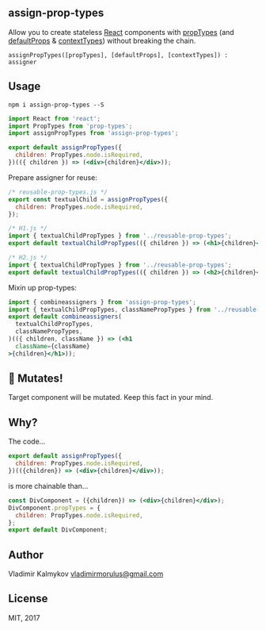 assign-prop-types
----

Allow you to create stateless [React](https://facebook.github.io/react/) components with [propTypes](https://github.com/reactjs/prop-types) (and [defaultProps](https://facebook.github.io/react/docs/typechecking-with-proptypes.html) & [contextTypes](https://facebook.github.io/react/docs/context.html)) without breaking the chain.

`assignPropTypes([propTypes], [defaultProps], [contextTypes]) : assigner`

Usage
----

```shell
npm i assign-prop-types --S
```

```jsx
import React from 'react';
import PropTypes from 'prop-types';
import assignPropTypes from 'assign-prop-types';

export default assignPropTypes({
  children: PropTypes.node.isRequired,
})(({ children }) => (<div>{children}</div>));
```

Prepare assigner for reuse:

```jsx
/* reusable-prop-types.js */
export const textualChild = assignPropTypes({
  children: PropTypes.node.isRequired,
});
```

```jsx
/* H1.js */
import { textualChildPropTypes } from '../reusable-prop-types';
export default textualChildPropTypes(({ children }) => (<h1>{children}</h1>));
```

```jsx
/* H2.js */
import { textualChildPropTypes } from '../reusable-prop-types';
export default textualChildPropTypes(({ children }) => (<h2>{children}</h2>));
```

Mixin up prop-types:

```jsx
import { combineassigners } from 'assign-prop-types';
import { textualChildPropTypes, classNamePropTypes } from '../reusable-prop-types';
export default combineassigners(
  textualChildPropTypes,
  classNamePropTypes,
)(({ children, className }) => (<h1
  className={className}
>{children}</h1>));

```

🙆 Mutates!
----

Target component will be mutated. Keep this fact in your mind.

Why?
----

The code...

```jsx
export default assignPropTypes({
  children: PropTypes.node.isRequired,
})(({children}) => (<div>{children}</div>));
```

is more chainable than...
```jsx
const DivComponent = ({children}) => (<div>{children}</div>);
DivComponent.propTypes = {
  children: PropTypes.node.isRequired,
};
export default DivComponent;
```

Author
----

Vladimir Kalmykov <vladimirmorulus@gmail.com>

License
----

MIT, 2017
